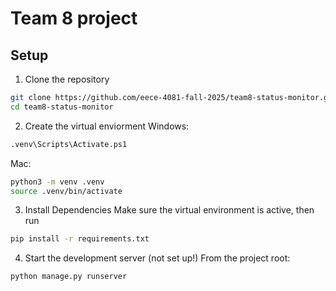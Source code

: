 # Team 8 project

## Setup
1. Clone the repository
```bash
git clone https://github.com/eece-4081-fall-2025/team8-status-monitor.git
cd team8-status-monitor
```

2. Create the virtual enviorment
Windows:
```bash -m venv .venv
.venv\Scripts\Activate.ps1
```
Mac:
```bash
python3 -m venv .venv
source .venv/bin/activate
```

3. Install Dependencies
Make sure the virtual environment is active, then run
```bash
pip install -r requirements.txt
```

4. Start the development server (not set up!)
From the project root:
```bash
python manage.py runserver
```
